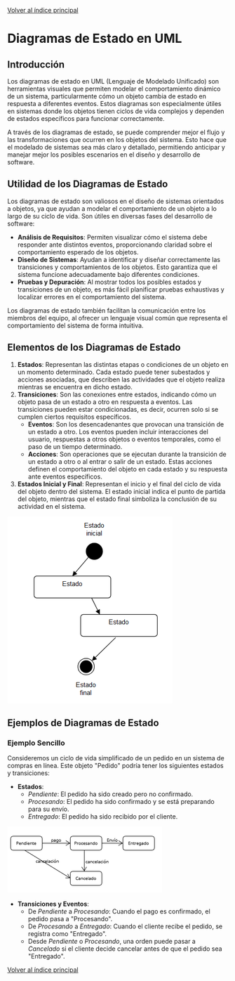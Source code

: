 [Volver al índice principal](./ED0200.md)

# Diagramas de Estado en UML

## Introducción
Los diagramas de estado en UML (Lenguaje de Modelado Unificado) son herramientas visuales que permiten modelar el comportamiento dinámico de un sistema, particularmente cómo un objeto cambia de estado en respuesta a diferentes eventos. Estos diagramas son especialmente útiles en sistemas donde los objetos tienen ciclos de vida complejos y dependen de estados específicos para funcionar correctamente.

A través de los diagramas de estado, se puede comprender mejor el flujo y las transformaciones que ocurren en los objetos del sistema. Esto hace que el modelado de sistemas sea más claro y detallado, permitiendo anticipar y manejar mejor los posibles escenarios en el diseño y desarrollo de software.

## Utilidad de los Diagramas de Estado
Los diagramas de estado son valiosos en el diseño de sistemas orientados a objetos, ya que ayudan a modelar el comportamiento de un objeto a lo largo de su ciclo de vida. Son útiles en diversas fases del desarrollo de software:

- **Análisis de Requisitos**: Permiten visualizar cómo el sistema debe responder ante distintos eventos, proporcionando claridad sobre el comportamiento esperado de los objetos.
- **Diseño de Sistemas**: Ayudan a identificar y diseñar correctamente las transiciones y comportamientos de los objetos. Esto garantiza que el sistema funcione adecuadamente bajo diferentes condiciones.
- **Pruebas y Depuración**: Al mostrar todos los posibles estados y transiciones de un objeto, es más fácil planificar pruebas exhaustivas y localizar errores en el comportamiento del sistema.

Los diagramas de estado también facilitan la comunicación entre los miembros del equipo, al ofrecer un lenguaje visual común que representa el comportamiento del sistema de forma intuitiva.

## Elementos de los Diagramas de Estado
1. **Estados**: Representan las distintas etapas o condiciones de un objeto en un momento determinado. Cada estado puede tener subestados y acciones asociadas, que describen las actividades que el objeto realiza mientras se encuentra en dicho estado.
2. **Transiciones**: Son las conexiones entre estados, indicando cómo un objeto pasa de un estado a otro en respuesta a eventos. Las transiciones pueden estar condicionadas, es decir, ocurren solo si se cumplen ciertos requisitos específicos.
   - **Eventos**: Son los desencadenantes que provocan una transición de un estado a otro. Los eventos pueden incluir interacciones del usuario, respuestas a otros objetos o eventos temporales, como el paso de un tiempo determinado.
   - **Acciones**: Son operaciones que se ejecutan durante la transición de un estado a otro o al entrar o salir de un estado. Estas acciones definen el comportamiento del objeto en cada estado y su respuesta ante eventos específicos.
3. **Estados Inicial y Final**: Representan el inicio y el final del ciclo de vida del objeto dentro del sistema. El estado inicial indica el punto de partida del objeto, mientras que el estado final simboliza la conclusión de su actividad en el sistema.

![alt text](image-15.png)

## Ejemplos de Diagramas de Estado

### Ejemplo Sencillo
Consideremos un ciclo de vida simplificado de un pedido en un sistema de compras en línea. Este objeto "Pedido" podría tener los siguientes estados y transiciones:

- **Estados**:
  - *Pendiente*: El pedido ha sido creado pero no confirmado.
  - *Procesando*: El pedido ha sido confirmado y se está preparando para su envío.
  - *Entregado*: El pedido ha sido recibido por el cliente.

![alt text](image-9.png)
- **Transiciones y Eventos**:
  - De *Pendiente* a *Procesando*: Cuando el pago es confirmado, el pedido pasa a "Procesando".
  - De *Procesando* a *Entregado*: Cuando el cliente recibe el pedido, se registra como "Entregado".
  - Desde *Pendiente* o *Procesando*, una orden puede pasar a *Cancelado* si el cliente decide cancelar antes de que el pedido sea "Entregado".

[Volver al índice principal](./ED0200.md)

